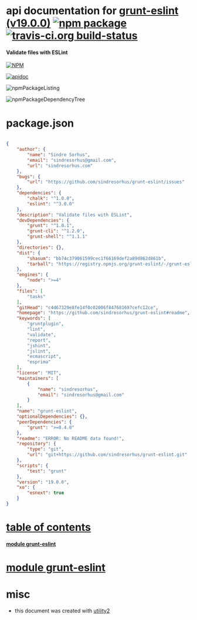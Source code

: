 # api documentation for  [grunt-eslint (v19.0.0)](https://github.com/sindresorhus/grunt-eslint#readme)  [![npm package](https://img.shields.io/npm/v/npmdoc-grunt-eslint.svg?style=flat-square)](https://www.npmjs.org/package/npmdoc-grunt-eslint) [![travis-ci.org build-status](https://api.travis-ci.org/npmdoc/node-npmdoc-grunt-eslint.svg)](https://travis-ci.org/npmdoc/node-npmdoc-grunt-eslint)
#### Validate files with ESLint

[![NPM](https://nodei.co/npm/grunt-eslint.png?downloads=true)](https://www.npmjs.com/package/grunt-eslint)

[![apidoc](https://npmdoc.github.io/node-npmdoc-grunt-eslint/build/screenCapture.buildApidoc.browser.%252Fhome%252Ftravis%252Fbuild%252Fnpmdoc%252Fnode-npmdoc-grunt-eslint%252Ftmp%252Fbuild%252Fapidoc.html.png)](https://npmdoc.github.io/node-npmdoc-grunt-eslint/build/apidoc.html)

![npmPackageListing](https://npmdoc.github.io/node-npmdoc-grunt-eslint/build/screenCapture.npmPackageListing.svg)

![npmPackageDependencyTree](https://npmdoc.github.io/node-npmdoc-grunt-eslint/build/screenCapture.npmPackageDependencyTree.svg)



# package.json

```json

{
    "author": {
        "name": "Sindre Sorhus",
        "email": "sindresorhus@gmail.com",
        "url": "sindresorhus.com"
    },
    "bugs": {
        "url": "https://github.com/sindresorhus/grunt-eslint/issues"
    },
    "dependencies": {
        "chalk": "^1.0.0",
        "eslint": "^3.0.0"
    },
    "description": "Validate files with ESLint",
    "devDependencies": {
        "grunt": "^1.0.1",
        "grunt-cli": "^1.2.0",
        "grunt-shell": "^1.1.1"
    },
    "directories": {},
    "dist": {
        "shasum": "bb74c379061599cec1f66169def2a89d862d861b",
        "tarball": "https://registry.npmjs.org/grunt-eslint/-/grunt-eslint-19.0.0.tgz"
    },
    "engines": {
        "node": ">=4"
    },
    "files": [
        "tasks"
    ],
    "gitHead": "c4d67329e8fe14f0c02006f847681697cefc12ce",
    "homepage": "https://github.com/sindresorhus/grunt-eslint#readme",
    "keywords": [
        "gruntplugin",
        "lint",
        "validate",
        "report",
        "jshint",
        "jslint",
        "ecmascript",
        "esprima"
    ],
    "license": "MIT",
    "maintainers": [
        {
            "name": "sindresorhus",
            "email": "sindresorhus@gmail.com"
        }
    ],
    "name": "grunt-eslint",
    "optionalDependencies": {},
    "peerDependencies": {
        "grunt": ">=0.4.0"
    },
    "readme": "ERROR: No README data found!",
    "repository": {
        "type": "git",
        "url": "git+https://github.com/sindresorhus/grunt-eslint.git"
    },
    "scripts": {
        "test": "grunt"
    },
    "version": "19.0.0",
    "xo": {
        "esnext": true
    }
}
```



# <a name="apidoc.tableOfContents"></a>[table of contents](#apidoc.tableOfContents)

#### [module grunt-eslint](#apidoc.module.grunt-eslint)



# <a name="apidoc.module.grunt-eslint"></a>[module grunt-eslint](#apidoc.module.grunt-eslint)



# misc
- this document was created with [utility2](https://github.com/kaizhu256/node-utility2)
